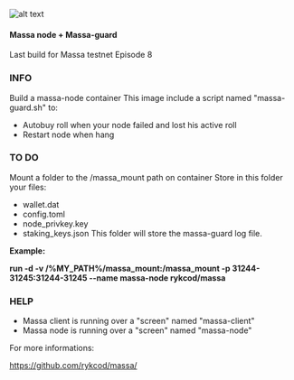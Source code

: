 ![alt text](https://d33wubrfki0l68.cloudfront.net/7df7d7a57a8dda3cc07aab16121b3e3990cf0893/16ccd/portfolio/massa.png)

#### Massa node + Massa-guard ####
Last build for Massa testnet Episode 8

### INFO ###
Build a massa-node container This image include a script named "massa-guard.sh" to:
  * Autobuy roll when your node failed and lost his active roll
  * Restart node when hang

### TO DO ###
Mount a folder to the /massa_mount path on container Store in this folder your files:
  * wallet.dat
  * config.toml
  * node_privkey.key
  * staking_keys.json
This folder will store the massa-guard log file.

__Example:__

  **run -d -v /%MY_PATH%/massa_mount:/massa_mount -p 31244-31245:31244-31245 --name massa-node rykcod/massa**

### HELP ###
  * Massa client is running over a "screen" named "massa-client"
  * Massa node is running over a "screen" named "massa-node"

For more informations:

https://github.com/rykcod/massa/

